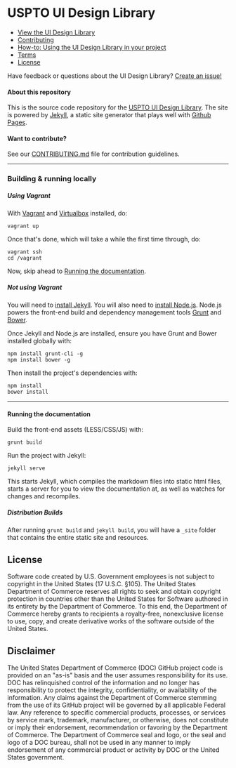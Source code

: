 USPTO UI Design Library
==============

- [View the UI Design Library](https://uspto.github.io/designpatterns/)
- [Contributing](CONTRIBUTING.md)
- [How-to: Using the UI Design Library in your project](howto.md)
- [Terms](TERMS.md)
- [License](LICENSE)

Have feedback or questions about the UI Design Library? [Create an issue!](https://github.com/USPTO/designpatterns/issues)

#### About this repository

This is the source code repository for the [USPTO UI Design Library](https://uspto.github.io/designpatterns/). The site is powered by [Jekyll](http://jekyllrb.com/), a static site generator that plays well with [Github Pages](https://help.github.com/articles/using-jekyll-with-pages/). 

#### Want to contribute?
See our [CONTRIBUTING.md](CONTRIBUTING.md) file for contribution guidelines.

---

### Building & running locally

##### Using Vagrant

With [Vagrant](https://www.vagrantup.com/) and [Virtualbox](https://www.virtualbox.org/) installed, do:
```
vagrant up
```
Once that's done, which will take a while the first time through, do:
```
vagrant ssh
cd /vagrant
```

Now, skip ahead to [Running the documentation](#running-the-documentation).



##### Not using Vagrant
You will need to [install Jekyll](http://jekyllrb.com/docs/installation/). You will also need to [install Node.js](http://nodejs.org/download/). Node.js powers the front-end build and dependency management tools [Grunt](http://gruntjs.com/) and [Bower](http://bower.io/).

Once Jekyll and Node.js are installed, ensure you have Grunt and Bower installed globally with:
```
npm install grunt-cli -g
npm install bower -g
```

Then install the project's dependencies with:
```
npm install
bower install
```
---
#### Running the documentation
Build the front-end assets (LESS/CSS/JS) with:
```
grunt build
```
Run the project with Jekyll:
```
jekyll serve
```
This starts Jekyll, which compiles the markdown files into static html files, starts a server for you to view the documentation at, as well as watches for changes and recompiles. 


##### Distribution Builds
After running `grunt build` and `jekyll build`, you will have a `_site` folder that contains the entire static site and resources. 


## License

Software code created by U.S. Government employees is not subject to copyright in the United States (17 U.S.C. §105). The United States Department of Commerce reserves all rights to seek and obtain copyright protection in countries other than the United States for Software authored in its entirety by the Department of Commerce. To this end, the Department of Commerce hereby grants to recipients a royalty-free, nonexclusive license to use, copy, and create derivative works of the software outside of the United States.

## Disclaimer

The United States Department of Commerce (DOC) GitHub project code is provided on an "as-is" basis and the user assumes responsibility for its use. DOC has relinquished control of the information and no longer has responsibility to protect the integrity, confidentiality, or availability of the information. Any claims against the Department of Commerce stemming from the use of its GitHub project will be governed by all applicable Federal law. Any reference to specific commercial products, processes, or services by service mark, trademark, manufacturer, or otherwise, does not constitute or imply their endorsement, recommendation or favoring by the Department of Commerce. The Department of Commerce seal and logo, or the seal and logo of a DOC bureau, shall not be used in any manner to imply endorsement of any commercial product or activity by DOC or the United States government.
